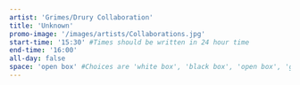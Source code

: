 ```yaml
---
artist: 'Grimes/Drury Collaboration'
title: 'Unknown'
promo-image: '/images/artists/Collaborations.jpg'
start-time: '15:30' #Times should be written in 24 hour time
end-time: '16:00'
all-day: false
space: 'open box' #Choices are 'white box', 'black box', 'open box', 'grounds'
---
```

<!-- Description -->

<!-- Bio -->
